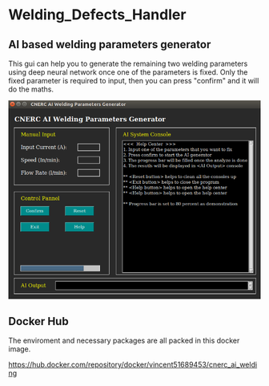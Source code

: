 # Welding_Defects_Handler

AI based welding parameters generator
-------------------------------------------
This gui can help you to generate the remaining two welding parameters using deep neural network once one of the parameters is fixed. Only the fixed parameter is required to input, then you can press "confirm" and it will do the maths.

![image](https://github.com/vincent51689453/Welding_Defects_Handler/blob/master/git_image/basic_layout_helpcenter.png)



Docker Hub 
-------------------------------------------
The enviroment and necessary packages are all packed in this docker image.

https://hub.docker.com/repository/docker/vincent51689453/cnerc_ai_welding
